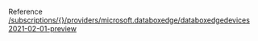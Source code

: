 Reference [/subscriptions/{}/providers/microsoft.databoxedge/databoxedgedevices 2021-02-01-preview](/Resources/mgmt-plane/L3N1YnNjcmlwdGlvbnMve30vcHJvdmlkZXJzL21pY3Jvc29mdC5kYXRhYm94ZWRnZS9kYXRhYm94ZWRnZWRldmljZXM=/2021-02-01-preview.xml)
